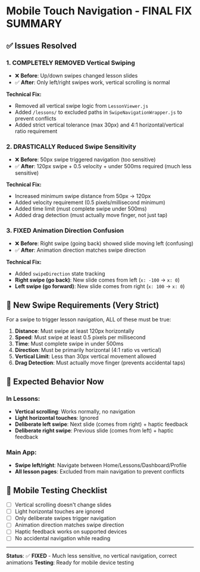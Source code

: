 # Mobile Touch Navigation - FINAL FIX SUMMARY

## ✅ Issues Resolved

### 1. **COMPLETELY REMOVED Vertical Swiping**
- ❌ **Before**: Up/down swipes changed lesson slides
- ✅ **After**: Only left/right swipes work, vertical scrolling is normal

**Technical Fix:**
- Removed all vertical swipe logic from `LessonViewer.js`
- Added `/lessons/` to excluded paths in `SwipeNavigationWrapper.js` to prevent conflicts
- Added strict vertical tolerance (max 30px) and 4:1 horizontal/vertical ratio requirement

### 2. **DRASTICALLY Reduced Swipe Sensitivity** 
- ❌ **Before**: 50px swipe triggered navigation (too sensitive)
- ✅ **After**: 120px swipe + 0.5 velocity + under 500ms required (much less sensitive)

**Technical Fix:**
- Increased minimum swipe distance from 50px → 120px
- Added velocity requirement (0.5 pixels/millisecond minimum)
- Added time limit (must complete swipe under 500ms)
- Added drag detection (must actually move finger, not just tap)

### 3. **FIXED Animation Direction Confusion**
- ❌ **Before**: Right swipe (going back) showed slide moving left (confusing)
- ✅ **After**: Animation direction matches swipe direction

**Technical Fix:**
- Added `swipeDirection` state tracking
- **Right swipe (go back)**: New slide comes from left (`x: -100` → `x: 0`)
- **Left swipe (go forward)**: New slide comes from right (`x: 100` → `x: 0`)

## 🔧 New Swipe Requirements (Very Strict)

For a swipe to trigger lesson navigation, ALL of these must be true:

1. **Distance**: Must swipe at least 120px horizontally
2. **Speed**: Must swipe at least 0.5 pixels per millisecond  
3. **Time**: Must complete swipe in under 500ms
4. **Direction**: Must be primarily horizontal (4:1 ratio vs vertical)
5. **Vertical Limit**: Less than 30px vertical movement allowed
6. **Drag Detection**: Must actually move finger (prevents accidental taps)

## 🎯 Expected Behavior Now

### In Lessons:
- **Vertical scrolling**: Works normally, no navigation
- **Light horizontal touches**: Ignored
- **Deliberate left swipe**: Next slide (comes from right) + haptic feedback
- **Deliberate right swipe**: Previous slide (comes from left) + haptic feedback

### Main App:
- **Swipe left/right**: Navigate between Home/Lessons/Dashboard/Profile
- **All lesson pages**: Excluded from main navigation to prevent conflicts

## 📱 Mobile Testing Checklist

- [ ] Vertical scrolling doesn't change slides
- [ ] Light horizontal touches are ignored  
- [ ] Only deliberate swipes trigger navigation
- [ ] Animation direction matches swipe direction
- [ ] Haptic feedback works on supported devices
- [ ] No accidental navigation while reading

---

**Status**: ✅ **FIXED** - Much less sensitive, no vertical navigation, correct animations
**Testing**: Ready for mobile device testing 